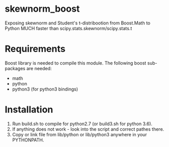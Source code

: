 # skewnorm_boost
Exposing skewnorm and Student's t-distribootion from Boost.Math to Python
MUCH faster than scipy.stats.skewnorm/scipy.stats.t

# Requirements
Boost library is needed to compile this module. The following boost sub-packages are needed:
* math
* python
* python3 (for python3 bindings)

# Installation

1. Run build.sh to compile for python2.7 (or build3.sh for python 3.6).
2. If anything does not work - look into the script and correct pathes there.
3. Copy or link file from lib/python or lib/python3 anywhere in your PYTHONPATH.
